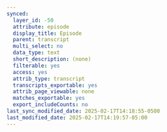 ```yaml
---
synced:
  layer_id: -50
  attribute: episode
  display_title: Episode
  parent: transcript
  multi_select: no
  data_type: text
  short_description: (none)
  filterable: yes
  access: yes
  attrib_type: transcript
  transcripts_exportable: yes
  attrib_page_viewable: none
  matches_exportable: yes
  export_includeCounts: no
last_sync_modified_date: 2025-02-17T14:18:55-0500
last_modified_date: 2025-02-17T14:19:57-05:00
---
```

